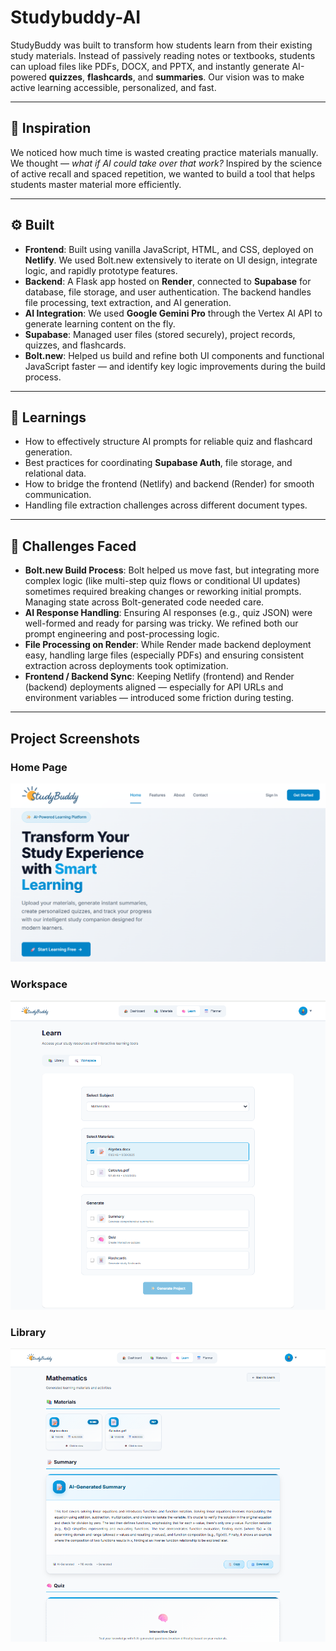 # Studybuddy-AI

StudyBuddy was built to transform how students learn from their existing study materials. Instead of passively reading notes or textbooks, students can upload files like PDFs, DOCX, and PPTX, and instantly generate AI-powered **quizzes**, **flashcards**, and **summaries**. Our vision was to make active learning accessible, personalized, and fast.

---

## 🌟 Inspiration

We noticed how much time is wasted creating practice materials manually. We thought — *what if AI could take over that work?* Inspired by the science of active recall and spaced repetition, we wanted to build a tool that helps students master material more efficiently.

---

## ⚙️ Built

* **Frontend**: Built using vanilla JavaScript, HTML, and CSS, deployed on **Netlify**. We used Bolt.new extensively to iterate on UI design, integrate logic, and rapidly prototype features.
* **Backend**: A Flask app hosted on **Render**, connected to **Supabase** for database, file storage, and user authentication. The backend handles file processing, text extraction, and AI generation.
* **AI Integration**: We used **Google Gemini Pro** through the Vertex AI API to generate learning content on the fly.
* **Supabase**: Managed user files (stored securely), project records, quizzes, and flashcards.
* **Bolt.new**: Helped us build and refine both UI components and functional JavaScript faster — and identify key logic improvements during the build process.

---

## 🚀 Learnings

* How to effectively structure AI prompts for reliable quiz and flashcard generation.
* Best practices for coordinating **Supabase Auth**, file storage, and relational data.
* How to bridge the frontend (Netlify) and backend (Render) for smooth communication.
* Handling file extraction challenges across different document types.

---

## 🔧 Challenges Faced

* **Bolt.new Build Process**: Bolt helped us move fast, but integrating more complex logic (like multi-step quiz flows or conditional UI updates) sometimes required breaking changes or reworking initial prompts. Managing state across Bolt-generated code needed care.
* **AI Response Handling**: Ensuring AI responses (e.g., quiz JSON) were well-formed and ready for parsing was tricky. We refined both our prompt engineering and post-processing logic.
* **File Processing on Render**: While Render made backend deployment easy, handling large files (especially PDFs) and ensuring consistent extraction across deployments took optimization.
* **Frontend / Backend Sync**: Keeping Netlify (frontend) and Render (backend) deployments aligned — especially for API URLs and environment variables — introduced some friction during testing.

---

## Project Screenshots

### Home Page
![Home](images/home.png)

### Workspace
![Workspace](images/workspace.png)

### Library
![Summary](images/library1.png)

